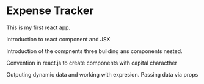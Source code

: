 # Expense Tracker

This is my first react app.

Introduction to react component and JSX

Introduction of the compnents three building ans components nested.

Convention in react.js to create components with capital characther

Outputing dynamic data and working with expresion. Passing data via props